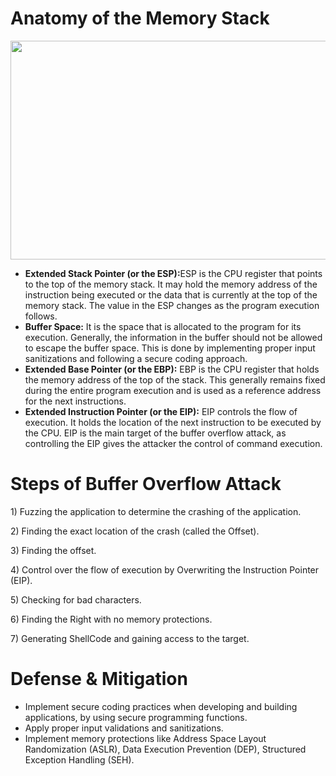 # Anatomy of the Memory Stack

<div class="gp gq ow"><picture><source srcset="https://miro.medium.com/v2/resize:fit:640/format:webp/1*EwdZs-6vDz_u52vNy7mxEg.png 640w, https://miro.medium.com/v2/resize:fit:720/format:webp/1*EwdZs-6vDz_u52vNy7mxEg.png 720w, https://miro.medium.com/v2/resize:fit:750/format:webp/1*EwdZs-6vDz_u52vNy7mxEg.png 750w, https://miro.medium.com/v2/resize:fit:786/format:webp/1*EwdZs-6vDz_u52vNy7mxEg.png 786w, https://miro.medium.com/v2/resize:fit:828/format:webp/1*EwdZs-6vDz_u52vNy7mxEg.png 828w, https://miro.medium.com/v2/resize:fit:1100/format:webp/1*EwdZs-6vDz_u52vNy7mxEg.png 1100w, https://miro.medium.com/v2/resize:fit:1400/format:webp/1*EwdZs-6vDz_u52vNy7mxEg.png 1400w" sizes="(min-resolution: 4dppx) and (max-width: 700px) 50vw, (-webkit-min-device-pixel-ratio: 4) and (max-width: 700px) 50vw, (min-resolution: 3dppx) and (max-width: 700px) 67vw, (-webkit-min-device-pixel-ratio: 3) and (max-width: 700px) 65vw, (min-resolution: 2.5dppx) and (max-width: 700px) 80vw, (-webkit-min-device-pixel-ratio: 2.5) and (max-width: 700px) 80vw, (min-resolution: 2dppx) and (max-width: 700px) 100vw, (-webkit-min-device-pixel-ratio: 2) and (max-width: 700px) 100vw, 700px" type="image/webp"><source data-testid="og" srcset="https://miro.medium.com/v2/resize:fit:640/1*EwdZs-6vDz_u52vNy7mxEg.png 640w, https://miro.medium.com/v2/resize:fit:720/1*EwdZs-6vDz_u52vNy7mxEg.png 720w, https://miro.medium.com/v2/resize:fit:750/1*EwdZs-6vDz_u52vNy7mxEg.png 750w, https://miro.medium.com/v2/resize:fit:786/1*EwdZs-6vDz_u52vNy7mxEg.png 786w, https://miro.medium.com/v2/resize:fit:828/1*EwdZs-6vDz_u52vNy7mxEg.png 828w, https://miro.medium.com/v2/resize:fit:1100/1*EwdZs-6vDz_u52vNy7mxEg.png 1100w, https://miro.medium.com/v2/resize:fit:1400/1*EwdZs-6vDz_u52vNy7mxEg.png 1400w" sizes="(min-resolution: 4dppx) and (max-width: 700px) 50vw, (-webkit-min-device-pixel-ratio: 4) and (max-width: 700px) 50vw, (min-resolution: 3dppx) and (max-width: 700px) 67vw, (-webkit-min-device-pixel-ratio: 3) and (max-width: 700px) 65vw, (min-resolution: 2.5dppx) and (max-width: 700px) 80vw, (-webkit-min-device-pixel-ratio: 2.5) and (max-width: 700px) 80vw, (min-resolution: 2dppx) and (max-width: 700px) 100vw, (-webkit-min-device-pixel-ratio: 2) and (max-width: 700px) 100vw, 700px"><img alt="" class="bg hc hd c" width="700" height="350" loading="lazy" role="presentation" src="https://miro.medium.com/v2/resize:fit:875/1*EwdZs-6vDz_u52vNy7mxEg.png"></picture></div>
<p><ul class=""><li id="527a" class="mv mw hg mx b my mz na nb nc nd ne nf ng nh ni nj nk nl nm nn no np nq nr ns pc pd pe bj" data-selectable-paragraph=""><strong class="mx hh">Extended Stack Pointer (or the ESP):</strong>ESP is the CPU register that points to the top of the memory stack. It may hold the memory address of the instruction being executed or the data that is currently at the top of the memory stack. The value in the ESP changes as the program execution follows.</li>
  <li id="552c" class="mv mw hg mx b my pf na nb nc pg ne nf ng ph ni nj nk pi nm nn no pj nq nr ns pc pd pe bj" data-selectable-paragraph=""><strong class="mx hh">Buffer Space:</strong> It is the space that is allocated to the program for its execution. Generally, the information in the buffer should not be allowed to escape the buffer space. This is done by implementing proper input sanitizations and following a secure coding approach.</li>
  <li id="f8b3" class="mv mw hg mx b my pf na nb nc pg ne nf ng ph ni nj nk pi nm nn no pj nq nr ns pc pd pe bj" data-selectable-paragraph=""><strong class="mx hh">Extended Base Pointer (or the EBP):</strong> EBP is the CPU register that holds the memory address of the top of the stack. This generally remains fixed during the entire program execution and is used as a reference address for the next instructions.</li>
  <li id="dddc" class="mv mw hg mx b my pf na nb nc pg ne nf ng ph ni nj nk pi nm nn no pj nq nr ns pc pd pe bj" data-selectable-paragraph=""><strong class="mx hh">Extended Instruction Pointer (or the EIP):</strong> EIP controls the flow of execution. It holds the location of the next instruction to be executed by the CPU. EIP is the main target of the buffer overflow attack, as controlling the EIP gives the attacker the control of command execution.</li></ul>

# Steps of Buffer Overflow Attack
<p>1) Fuzzing the application to determine the crashing of the application.
<p>2) Finding the exact location of the crash (called the Offset).
<p>3) Finding the offset.
<p>4)	Control over the flow of execution by Overwriting the Instruction Pointer (EIP).
<p>5) Checking for bad characters.
<p>6) Finding the Right with no memory protections.
<p>7) Generating ShellCode and gaining access to the target. </p>
<h1 id="df15" class="nt nu hg be nv nw nx ny nz oa ob oc od oe of og oh oi oj ok ol om on oo op oq bj" data-selectable-paragraph="">Defense &amp; Mitigation</h1>
<ul class=""><li id="f07b" class="mv mw hg mx b my or na nb nc os ne nf ng ot ni nj nk ou nm nn no ov nq nr ns pc pd pe bj" data-selectable-paragraph="">Implement secure coding practices when developing and building applications, by using secure programming functions.</li><li id="5103" class="mv mw hg mx b my pf na nb nc pg ne nf ng ph ni nj nk pi nm nn no pj nq nr ns pc pd pe bj" data-selectable-paragraph="">Apply proper input validations and sanitizations.</li><li id="4630" class="mv mw hg mx b my pf na nb nc pg ne nf ng ph ni nj nk pi nm nn no pj nq nr ns pc pd pe bj" data-selectable-paragraph="">Implement memory protections like Address Space Layout Randomization (ASLR), Data Execution Prevention (DEP), Structured Exception Handling (SEH).</li></ul> 
